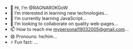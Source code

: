 - 👋 Hi, I’m @RAGNAROKGoW
- 👀 I’m interested in learning new technologies...
- 🌱 I’m currently learning JavaScript...
- 💞️ I’m looking to collaborate on quality web-pages...
- 📫 How to reach me mypersonal19032005@gmail.com...
- 😄 Pronouns: he/him...
- ⚡ Fun fact: ...

<!---
RAGNAROKGoW/RAGNAROKGoW is a ✨ special ✨ repository because its `README.md` (this file) appears on your GitHub profile.
You can click the Preview link to take a look at your changes.
--->
